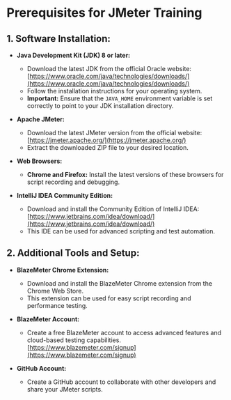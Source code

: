# **Prerequisites for JMeter Training**

## **1. Software Installation:**

* **Java Development Kit (JDK) 8 or later:**
    * Download the latest JDK from the official Oracle website: [https://www.oracle.com/java/technologies/downloads/](https://www.oracle.com/java/technologies/downloads/)
    * Follow the installation instructions for your operating system.
    * **Important:** Ensure that the `JAVA_HOME` environment variable is set correctly to point to your JDK installation directory.

* **Apache JMeter:**
    * Download the latest JMeter version from the official website: [https://jmeter.apache.org/](https://jmeter.apache.org/)
    * Extract the downloaded ZIP file to your desired location.

* **Web Browsers:**
    * **Chrome and Firefox:** Install the latest versions of these browsers for script recording and debugging.

* **IntelliJ IDEA Community Edition:**
    * Download and install the Community Edition of IntelliJ IDEA: [https://www.jetbrains.com/idea/download/](https://www.jetbrains.com/idea/download/)
    * This IDE can be used for advanced scripting and test automation.

## **2. Additional Tools and Setup:**

* **BlazeMeter Chrome Extension:**
    * Download and install the BlazeMeter Chrome extension from the Chrome Web Store.
    * This extension can be used for easy script recording and performance testing.

* **BlazeMeter Account:**
    * Create a free BlazeMeter account to access advanced features and cloud-based testing capabilities.[https://www.blazemeter.com/signup](https://www.blazemeter.com/signup)

* **GitHub Account:**
    * Create a GitHub account to collaborate with other developers and share your JMeter scripts.
